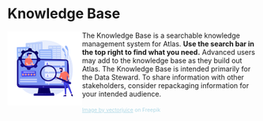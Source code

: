 # Knowledge Base

<img style="float: left; width: 30%" src=../../../assets/20943983.jpg>
<p>
The Knowledge Base is a searchable knowledge management system for Atlas. <b>Use the search bar in the top right to find what you need.</b> Advanced users may add to the knowledge base as they build out Atlas. The Knowledge Base is intended primarily for the Data Steward. To share information with other stakeholders, consider repackaging information for your intended audience. 
</p>

<span style="color: lightblue; font-size: .75em;"><a href="https://www.freepik.com/free-vector/customer-self-service-abstract-concept_12084823.htm#query=knowledge%20base&position=36&from_view=search&track=sph" style="color: lightblue">Image by vectorjuice</a> on Freepik</span>